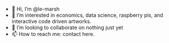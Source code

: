- 👋 Hi, I’m @le-marsh
- 👀 I’m interested in economics, data science, raspberry pis, and interactive code driven artworks.
- 💞️ I’m looking to collaborate on nothing just yet
- 📫 How to reach me: contact here.

<!---
le-marsh/le-marsh is a ✨ special ✨ repository because its `README.md` (this file) appears on your GitHub profile.
You can click the Preview link to take a look at your changes.
--->
